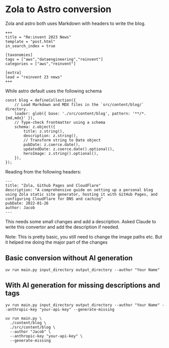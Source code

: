# Zola to Astro conversion

Zola and astro both uses Markdown with headers to write the blog.

```
+++
title = "Re:invent 2023 News"
template = "post.html"
in_search_index = true

[taxonomies]
tags = ["aws","dataengineering","reinvent"]
categories = ["aws","reinvent"]

[extra]
lead = "reinvent 23 news"
+++
```

While astro default uses the following schema

```
const blog = defineCollection({
	// Load Markdown and MDX files in the `src/content/blog/` directory.
	loader: glob({ base: './src/content/blog', pattern: '**/*.{md,mdx}' }),
	// Type-check frontmatter using a schema
	schema: z.object({
		title: z.string(),
		description: z.string(),
		// Transform string to Date object
		pubDate: z.coerce.date(),
		updatedDate: z.coerce.date().optional(),
		heroImage: z.string().optional(),
	}),
});
```

Reading from the following headers:
```
---
title: "Zola, Github Pages and CloudFlare"
description: "A comprehensive guide on setting up a personal blog using Zola static site generator, hosting it with GitHub Pages, and configuring CloudFlare for DNS and caching"
pubDate: 2022-01-26
author: Jacob
---
```

This needs some small changes and add a description.
Asked Claude to write this convertor and add the description if needed.

Note: This is pretty basic, you still need to change the image paths etc.
But it helped me doing the major part of the changes



## Basic conversion without AI generation

`uv run main.py input_directory output_directory --author "Your Name"`

## With AI generation for missing descriptions and tags

`yv run main.py input_directory output_directory --author "Your Name" --anthropic-key "your-api-key" --generate-missing`


```
uv run main.py \
  ./content/blog \
  ./src/content/blog \
  --author "Jacob" \
  --anthropic-key "your-api-key" \
  --generate-missing
```